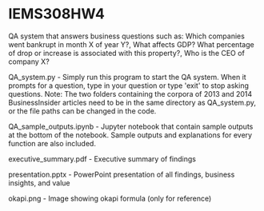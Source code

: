 # IEMS308HW4
QA system that answers business questions such as: Which companies went bankrupt in month X of year Y?, What affects GDP? What percentage of drop or increase is associated with this property?, Who is the CEO of company X?

QA_system.py - Simply run this program to start the QA system. When it prompts for a question, type in your question or type 'exit' to stop asking questions. Note: The two folders containing the corpora of 2013 and 2014 BusinessInsider articles need to be in the same directory as QA_system.py, or the file paths can be changed in the code.

QA_sample_outputs.ipynb - Jupyter notebook that contain sample outputs at the bottom of the notebook. Sample outputs and explanations for every function are also included.

executive_summary.pdf - Executive summary of findings

presentation.pptx - PowerPoint presentation of all findings, business insights, and value

okapi.png - Image showing okapi formula (only for reference)

